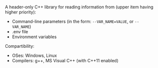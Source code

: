 A header-only C++ library for reading information from (upper item having higher priority):
- Command-line parameters (in the form: `--VAR_NAME=VALUE`, or `--VAR_NAME`)
- .env file
- Environment variables

Compartibility:
- OSes: Windows, Linux
- Compilers: g++, MS Visual C++ (with C++11 enabled)


